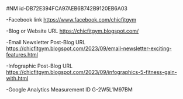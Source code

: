 #NM id-DB72E394FCA97AEB6B742B9120EB6A03

-Facebook link
https://www.facebook.com/chicfitgym

-Blog or Website URL
https://chicfitgym.blogspot.com/

-Email Newsletter Post-Blog URL
https://chicfitgym.blogspot.com/2023/09/email-newsletter-exciting-features.html

-Infographic Post-Blog URL
https://chicfitgym.blogspot.com/2023/09/infographics-5-fitness-gain-with.html

-Google Analytics Measurement ID
G-2W5L1M97BM
